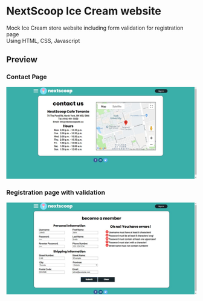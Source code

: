 # NextScoop Ice Cream website

Mock Ice Cream store website including form validation for registration page  
Using HTML, CSS, Javascript

## Preview

### Contact Page

![alt text](css/nextscoop.jpg)

### Registration page with validation

![alt text](css/validation.jpg)
